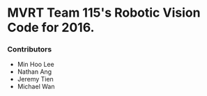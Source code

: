 # MVRT Team 115's Robotic Vision Code for 2016.

### Contributors
- Min Hoo Lee
- Nathan Ang
- Jeremy Tien
- Michael Wan

